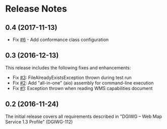 
# Release Notes

## 0.4 (2017-11-13)
- Fix [#6](https://github.com/opengeospatial/ets-wms13-dgiwg/issues/6) - Add conformance class configuration

## 0.3 (2016-12-13)

This release includes the following fixes and enhancements:

* Fix [#3](https://github.com/opengeospatial/ets-dgiwg-wms13/issues/3): FileAlreadyExistsException thrown during test run
* Fix [#2](https://github.com/opengeospatial/ets-dgiwg-wms13/issues/2): Add "all-in-one" (aio) assembly for command-line execution
* Fix [#1](https://github.com/opengeospatial/ets-dgiwg-wms13/issues/1): Exception thrown when reading WMS capabilities document

## 0.2 (2016-11-24)
The initial release covers all requirements described in "DGIWG – Web Map Service 1.3 Profile" (DGIWG-112)
